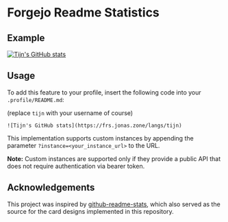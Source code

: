 # Forgejo Readme Statistics

## Example

[![Tijn's GitHub stats](https://frs.jonas.zone/langs/tijn)](https://codeberg.org/tijn/forgejo-readme-stats)

## Usage

To add this feature to your profile, insert the following code into your `.profile/README.md`:

(replace `tijn` with your username of course)

```
![Tijn's GitHub stats](https://frs.jonas.zone/langs/tijn)
```

This implementation supports custom instances by appending the parameter `?instance=<your_instance_url>` to the URL.

**Note:** Custom instances are supported only if they provide a public API that does not require authentication via bearer token.

## Acknowledgements

This project was inspired by [github-readme-stats](https://github.com/anuraghazra/github-readme-stats), which also served as the source for the card designs implemented in this repository.
